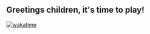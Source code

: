 ## Greetings children, it's time to play!

[![wakatime](https://wakatime.com/badge/user/d469456d-9ec9-47b2-992a-36c26881c818.svg)](https://wakatime.com/@d469456d-9ec9-47b2-992a-36c26881c818)
